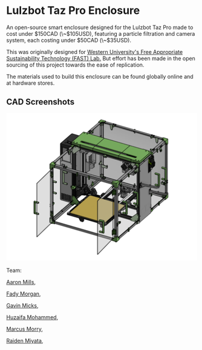 
# Lulzbot Taz Pro Enclosure

An open-source smart enclosure designed for the Lulzbot Taz Pro made to cost under $150CAD (\~$105USD), featuring a particle filtration and camera system, each costing under $50CAD (\~$35USD).

This was originally designed for [Western University's Free Appropriate Sustainability Technology (FAST) Lab.](https://www.appropedia.org/FAST) But effort has been made in the open sourcing of this project towards the ease of replication. 

The materials used to build this enclosure can be found globally online and at hardware stores.






## CAD Screenshots

![Isometric View](https://github.com/huzzu7/1050-Winter-Project/blob/main/info/isometric.png)

Team:

[Aaron Mills](https://www.linkedin.com/in/aaron-mills-a40905358/),

[Fady Morgan](https://www.linkedin.com/in/fady-morgan-176a242a2/),

[Gavin Micks](https://www.linkedin.com/in/gavin-micks-5420b3302/),

[Huzaifa Mohammed](https://www.linkedin.com/in/huzaifa-haneef-mohammed/),

[Marcus Morry](https://www.linkedin.com/in/marcus-morry-555574316/"),

[Raiden Miyata](https://www.linkedin.com/in/raiden-miyata-463876346/),
